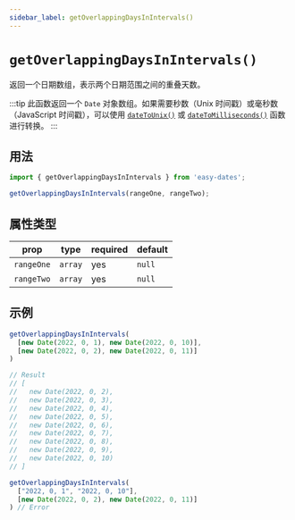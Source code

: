 ```yaml
---
sidebar_label: getOverlappingDaysInIntervals()
---
```


# `getOverlappingDaysInIntervals()`

返回一个日期数组，表示两个日期范围之间的重叠天数。

:::tip
此函数返回一个 `Date` 对象数组。如果需要秒数（Unix 时间戳）或毫秒数（JavaScript 时间戳），可以使用 [`dateToUnix()`](dateToUnix) 或 [`dateToMilliseconds()`](dateToMilliseconds) 函数进行转换。
:::

## 用法

```javascript
import { getOverlappingDaysInIntervals } from 'easy-dates';

getOverlappingDaysInIntervals(rangeOne, rangeTwo);
```

## 属性类型

| prop       | type    | required | default   |
|------------|---------|----------|-----------|
| `rangeOne` | `array` | yes      | `null`    |
| `rangeTwo` | `array` | yes      | `null`    |

## 示例

```javascript
getOverlappingDaysInIntervals(
  [new Date(2022, 0, 1), new Date(2022, 0, 10)],
  [new Date(2022, 0, 2), new Date(2022, 0, 11)]
)

// Result
// [
//   new Date(2022, 0, 2),
//   new Date(2022, 0, 3),
//   new Date(2022, 0, 4),
//   new Date(2022, 0, 5),
//   new Date(2022, 0, 6),
//   new Date(2022, 0, 7),
//   new Date(2022, 0, 8),
//   new Date(2022, 0, 9),
//   new Date(2022, 0, 10)
// ]
```

```javascript
getOverlappingDaysInIntervals(
  ["2022, 0, 1", "2022, 0, 10"],
  [new Date(2022, 0, 2), new Date(2022, 0, 11)]
) // Error
```